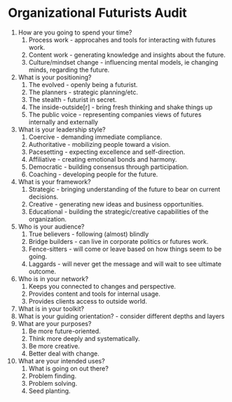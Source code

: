 # Organizational Futurists Audit

1. How are you going to spend your time?
    1. Process work - approcahes and tools for interacting with futures work.
    2. Content work - generating knowledge and insights about the future.
    3. Culture/mindset change - influencing mental models, ie changing minds, regarding the future.
2. What is your positioning?
    1. The evolved - openly being a futurist.
    2. The planners - strategic planning/etc.
    3. The stealth - futurist in secret.
    4. The inside-outside[r] - bring fresh thinking and shake things up
    5. The public voice - representing companies views of futures internally and externally
3. What is your leadership style?
    1. Coercive - demanding immediate compliance.
    2. Authoritative - mobilizing people toward a vision.
    3. Pacesetting - expecting excellence and self-direction.
    4. Affiliative - creating emotional bonds and harmony.
    5. Democratic - building consensus through participation.
    6. Coaching - developing people for the future.
4. What is your framework?
    1. Strategic - bringing understanding of the future to bear on current decisions.
    2. Creative - generating new ideas and business opportunities.
    3. Educational - building the strategic/creative capabilities of the organization.
5. Who is your audience?
    1. True believers - following (almost) blindly
    2. Bridge builders - can live in corporate politics or futures work.
    3. Fence-sitters - will come or leave based on how things seem to be going.
    4. Laggards - will never get the message and will wait to see ultimate outcome.
6. Who is in your network?
    1. Keeps you connected to changes and perspective.
    2. Provides content and tools for internal usage.
    3. Provides clients access to outside world.
7. What is in your toolkit?
8. What is your guiding orientation? - consider different depths and layers
9. What are your purposes?
    1. Be more future-oriented.
    2. Think more deeply and systematically.
    3. Be more creative.
    4. Better deal with change.
10. What are your intended uses?
    1. What is going on out there?
    2. Problem finding.
    3. Problem solving.
    4. Seed planting.
